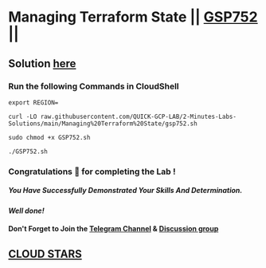 # Managing Terraform State || [GSP752](https://www.cloudskillsboost.google/focuses/15845?parent=catalog) ||

## Solution [here](https://youtu.be/RA9V6L3baAE)

### Run the following Commands in CloudShell
```
export REGION=
```
```
curl -LO raw.githubusercontent.com/QUICK-GCP-LAB/2-Minutes-Labs-Solutions/main/Managing%20Terraform%20State/gsp752.sh

sudo chmod +x GSP752.sh

./GSP752.sh
```

### Congratulations 🎉 for completing the Lab !

##### *You Have Successfully Demonstrated Your Skills And Determination.*

#### *Well done!*

#### Don't Forget to Join the [Telegram Channel](https://t.me/cloudstars24) & [Discussion group]()

## [CLOUD STARS](https://www.youtube.com/@cloud-stars)
